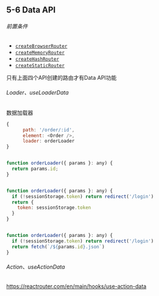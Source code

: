 ## 5-6 Data API

###### 前置条件

- [`createBrowserRouter`](https://reactrouter.com/en/main/routers/create-browser-router)
- [`createMemoryRouter`](https://reactrouter.com/en/main/routers/create-memory-router)
- [`createHashRouter`](https://reactrouter.com/en/main/routers/create-hash-router)
- [`createStaticRouter`](https://reactrouter.com/en/main/routers/create-static-router)

只有上面四个API创建的路由才有Data API功能

###### Loader、useLoaderData

数据加载器

```js
{
      path: '/order/:id',
      element: <Order />,
	  loader: orderLoader
}


function orderLoader({ params }: any) {
  return params.id;
}


function orderLoader({ params }: any) {
  if (!sessionStorage.token) return redirect('/login')
  return {
    token: sessionStorage.token
  }
}


function orderLoader({ params }: any) {
  if (!sessionStorage.token) return redirect('/login')
  return fetch(`/${params.id}.json`)
}
```

###### Action、useActionData

https://reactrouter.com/en/main/hooks/use-action-data

